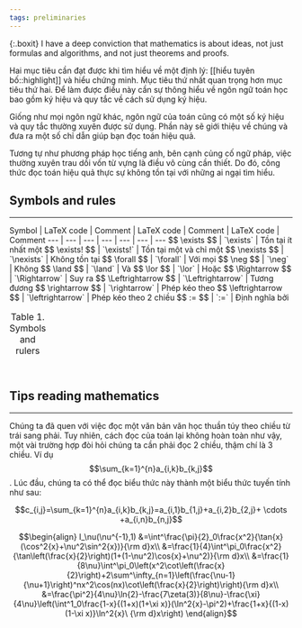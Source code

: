 ```yaml
---
tags: preliminaries
---
```

{:.boxit}
I have a deep conviction that mathematics is about ideas, not just formulas and algorithms, and not just theorems and proofs.

<p class="drop-cap">
Hai mục tiêu cần đạt được khi tìm hiểu về một định lý: [[hiểu tuyên bố::highlight]] và hiểu chứng minh. Mục tiêu thứ nhất quan trọng hơn mục tiêu thứ hai. Để làm được điều này cần sự thông hiểu về ngôn ngữ toán học bao gồm ký hiệu và quy tắc về cách sử dụng ký hiệu. 
</p>

Giống như mọi ngôn ngữ khác, ngôn ngữ của toán cũng có một số ký hiệu và quy tắc thường xuyên được sử dụng. Phần này sẽ giới thiệu về chúng và đưa ra một số chỉ dẫn giúp bạn đọc toán hiệu quả.

Tương tự như phương pháp học tiếng anh, bên cạnh củng cố ngữ pháp, việc thường xuyên trau dồi vốn từ vựng là điều vô cùng cần thiết. Do đó, công thức đọc toán hiệu quả thực sự không tồn tại với những ai ngại tìm hiểu.

## Symbols and rules
___


<div style="overflow-x:auto;">
<table>
<caption style="caption-side:top">Table 1. Symbols and rulers</caption>
Symbol | LaTeX code | Comment | LaTeX code | Comment | LaTeX code | Comment
--- | --- | --- | --- | --- | --- | ---
$$ \exists $$ | `\exists` | Tồn tại ít nhất một
$$ \exists! $$ | `\exists!` | Tồn tại một và chỉ một
$$ \nexists $$ | `\nexists` | Không tồn tại
$$ \forall $$ | `\forall` | Với mọi
$$ \neg $$ | `\neg` | Không
$$ \land $$ | `\land` | Và
$$ \lor $$ | `\lor` | Hoặc
$$ \Rightarrow $$ | `\Rightarrow` | Suy ra
$$ \Leftrightarrow $$ | `\Leftrightarrow` | Tương đương
$$ \rightarrow $$ | `\rightarrow` | Phép kéo theo
$$ \leftrightarrow $$ | `\leftrightarrow` | Phép kéo theo 2 chiều
$$ := $$ | `:=` | Định nghĩa bởi
</table>
</div>

## Tips reading mathematics
___

Chúng ta đã quen với việc đọc một văn bản văn học thuần túy theo chiều từ trái sang phải. Tuy nhiên, cách đọc của toán lại không hoàn toàn như vậy, một vài trường hợp đòi hỏi chúng ta cần phải đọc 2 chiều, thậm chí là 3 chiều. Ví dụ $$\sum_{k=1}^{n}a_{i,k}b_{k,j}$$. Lúc đầu, chúng ta có thể đọc biểu thức này thành một biểu thức tuyến tính như sau:

$$c_{i,j}=\sum_{k=1}^{n}a_{i,k}b_{k,j}=a_{i,1}b_{1,j}+a_{i,2}b_{2,j}+ \cdots +a_{i,n}b_{n,j}$$

$$\begin{align}
I_\nu(\nu^{-1},1)
&=\int^\frac{\pi}{2}_0\frac{x^2}{\tan{x}(\cos^2{x}+\nu^2\sin^2{x})}{\rm d}x\\
&=\frac{1}{4}\int^\pi_0\frac{x^2}{\tan\left(\frac{x}{2}\right)(1+(1-\nu^2)\cos{x}+\nu^2)}{\rm d}x\\
&=\frac{1}{8\nu}\int^\pi_0\left(x^2\cot\left(\frac{x}{2}\right)+2\sum^\infty_{n=1}\left(\frac{\nu-1}{\nu+1}\right)^nx^2\cos(nx)\cot\left(\frac{x}{2}\right)\right){\rm d}x\\
&=\frac{\pi^2}{4\nu}\ln{2}-\frac{7\zeta(3)}{8\nu}-\frac{\xi}{4\nu}\left(\int^1_0\frac{1-x}{(1+x)(1+\xi x)}(\ln^2{x}-\pi^2)+\frac{1+x}{(1-x)(1-\xi x)}\ln^2{x}\ {\rm d}x\right)
\end{align}$$
